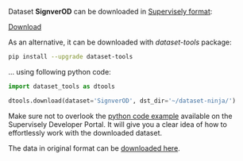 Dataset **SignverOD** can be downloaded in [Supervisely format](https://developer.supervisely.com/api-references/supervisely-annotation-json-format):

 [Download](https://assets.supervisely.com/remote/eyJsaW5rIjogImZzOi8vYXNzZXRzLzI5MTRfU2lnbnZlck9EL3NpZ252ZXJvZC1EYXRhc2V0TmluamEudGFyIiwgInNpZyI6ICJHb3MzWmk5OGlYeGtmbXhMQWMrelF5L0VPdUM1RGVZdzJCNmVLaGV3c0hNPSJ9)

As an alternative, it can be downloaded with *dataset-tools* package:
``` bash
pip install --upgrade dataset-tools
```

... using following python code:
``` python
import dataset_tools as dtools

dtools.download(dataset='SignverOD', dst_dir='~/dataset-ninja/')
```
Make sure not to overlook the [python code example](https://developer.supervisely.com/getting-started/python-sdk-tutorials/iterate-over-a-local-project) available on the Supervisely Developer Portal. It will give you a clear idea of how to effortlessly work with the downloaded dataset.

The data in original format can be [downloaded here](https://www.kaggle.com/datasets/victordibia/signverod).